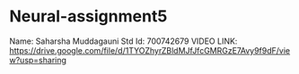 # Neural-assignment5

Name: Saharsha Muddagauni
Std Id: 700742679
VIDEO LINK: https://drive.google.com/file/d/1TYOZhyrZBldMJfJfcGMRGzE7Avy9f9dF/view?usp=sharing
